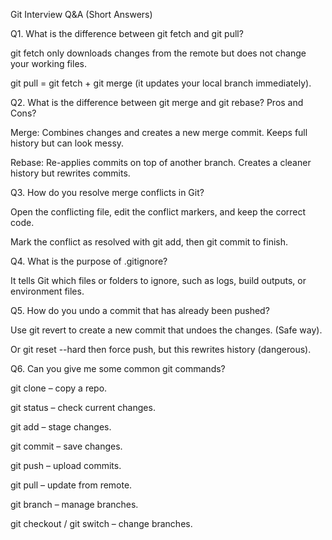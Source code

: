 Git Interview Q&A (Short Answers)

Q1. What is the difference between git fetch and git pull?

git fetch only downloads changes from the remote but does not change your working files.

git pull = git fetch + git merge (it updates your local branch immediately).

Q2. What is the difference between git merge and git rebase? Pros and Cons?

Merge: Combines changes and creates a new merge commit. Keeps full history but can look messy.

Rebase: Re-applies commits on top of another branch. Creates a cleaner history but rewrites commits.

Q3. How do you resolve merge conflicts in Git?

Open the conflicting file, edit the conflict markers, and keep the correct code.

Mark the conflict as resolved with git add, then git commit to finish.

Q4. What is the purpose of .gitignore?

It tells Git which files or folders to ignore, such as logs, build outputs, or environment files.

Q5. How do you undo a commit that has already been pushed?

Use git revert <commit> to create a new commit that undoes the changes. (Safe way).

Or git reset --hard <commit> then force push, but this rewrites history (dangerous).

Q6. Can you give me some common git commands?

git clone – copy a repo.

git status – check current changes.

git add – stage changes.

git commit – save changes.

git push – upload commits.

git pull – update from remote.

git branch – manage branches.

git checkout / git switch – change branches.

